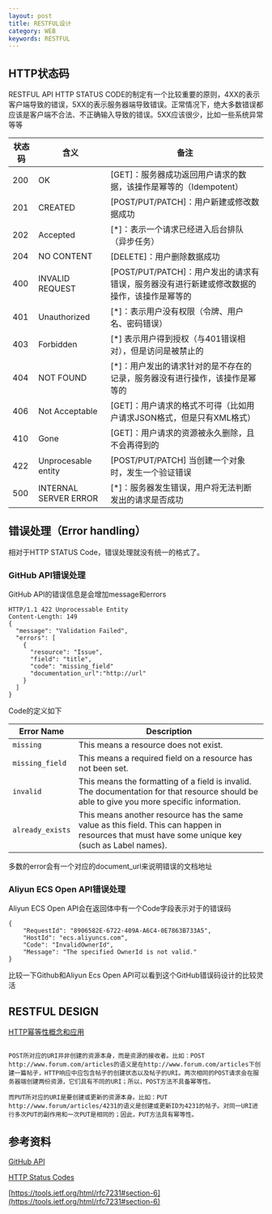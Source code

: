```yaml
---
layout: post
title: RESTFUL设计
category: WEB
keywords: RESTFUL
---
```



## HTTP状态码

RESTFUL API HTTP STATUS CODE的制定有一个比较重要的原则，4XX的表示客户端导致的错误，5XX的表示服务器端导致错误。正常情况下，绝大多数错误都应该是客户端不合法、不正确输入导致的错误。5XX应该很少，比如一些系统异常等等


|状态码|含义|备注|
|---|---|---|
|200| OK|  [GET]：服务器成功返回用户请求的数据，该操作是幂等的（Idempotent）|
|201 |CREATED|  [POST/PUT/PATCH]：用户新建或修改数据成功|
|202 |Accepted|  [*]：表示一个请求已经进入后台排队（异步任务）
|204 |NO CONTENT| [DELETE]：用户删除数据成功|
|400 |INVALID REQUEST | [POST/PUT/PATCH]：用户发出的请求有错误，服务器没有进行新建或修改数据的操作，该操作是幂等的|
|401 |Unauthorized | [*]：表示用户没有权限（令牌、用户名、密码错误）|
|403 |Forbidden | [*] 表示用户得到授权（与401错误相对），但是访问是被禁止的|
|404 |NOT FOUND | [*]：用户发出的请求针对的是不存在的记录，服务器没有进行操作，该操作是幂等的|
|406 |Not Acceptable | [GET]：用户请求的格式不可得（比如用户请求JSON格式，但是只有XML格式）|
|410 |Gone |[GET]：用户请求的资源被永久删除，且不会再得到的|
|422 |Unprocesable entity | [POST/PUT/PATCH] 当创建一个对象时，发生一个验证错误|
|500 |INTERNAL SERVER ERROR | [*]：服务器发生错误，用户将无法判断发出的请求是否成功|


## 错误处理（Error handling）
相对于HTTP STATUS Code，错误处理就没有统一的格式了。

### GitHub API错误处理
GitHub API的错误信息是会增加message和errors

```
HTTP/1.1 422 Unprocessable Entity
Content-Length: 149
{
  "message": "Validation Failed",
  "errors": [
    {
      "resource": "Issue",
      "field": "title",
      "code": "missing_field"
      "documentation_url":"http://url"
    }
  ]
}

```

Code的定义如下

|Error Name   | Description|
| ----- | --- |
| `missing`        | This means a resource does not exist. |                                     |
|`missing_field`  | This means a required field on a resource has not been set.|
|`invalid`        | This means the formatting of a field is invalid.  The documentation for that resource should be able to give you more specific information.|      
|`already_exists` | This means another resource has the same value as this field.  This can happen in resources that must have some unique key (such as Label names).|

多数的error会有一个对应的document_url来说明错误的文档地址

### Aliyun ECS Open API错误处理

Aliyun ECS Open API会在返回体中有一个Code字段表示对于的错误码

```
{
    "RequestId": "8906582E-6722-409A-A6C4-0E7863B733A5",
    "HostId": "ecs.aliyuncs.com",
    "Code": "InvalidOwnerId",
    "Message": "The specified OwnerId is not valid."
}
```


比较一下Github和Aliyun Ecs Open API可以看到这个GitHub错误码设计的比较灵活






## RESTFUL DESIGN

[HTTP幂等性概念和应用](http://coolshell.cn/articles/4787.html)

```

POST所对应的URI并非创建的资源本身，而是资源的接收者。比如：POST http://www.forum.com/articles的语义是在http://www.forum.com/articles下创建一篇帖子，HTTP响应中应包含帖子的创建状态以及帖子的URI。两次相同的POST请求会在服务器端创建两份资源，它们具有不同的URI；所以，POST方法不具备幂等性。

而PUT所对应的URI是要创建或更新的资源本身。比如：PUT http://www.forum/articles/4231的语义是创建或更新ID为4231的帖子。对同一URI进行多次PUT的副作用和一次PUT是相同的；因此，PUT方法具有幂等性。

```


## 参考资料
[GitHub API](https://developer.github.com/v3/)

[HTTP Status Codes](https://httpstatuses.com/)

[https://tools.ietf.org/html/rfc7231#section-6](https://tools.ietf.org/html/rfc7231#section-6)
